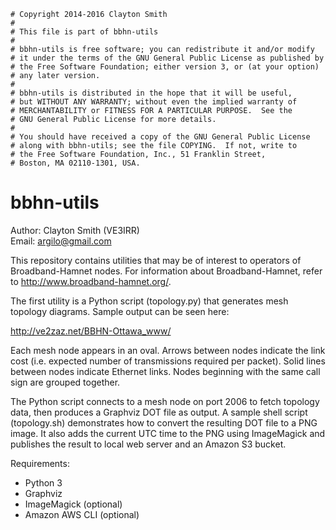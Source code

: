 ```
# Copyright 2014-2016 Clayton Smith
#
# This file is part of bbhn-utils
#
# bbhn-utils is free software; you can redistribute it and/or modify
# it under the terms of the GNU General Public License as published by
# the Free Software Foundation; either version 3, or (at your option)
# any later version.
#
# bbhn-utils is distributed in the hope that it will be useful,
# but WITHOUT ANY WARRANTY; without even the implied warranty of
# MERCHANTABILITY or FITNESS FOR A PARTICULAR PURPOSE.  See the
# GNU General Public License for more details.
#
# You should have received a copy of the GNU General Public License
# along with bbhn-utils; see the file COPYING.  If not, write to
# the Free Software Foundation, Inc., 51 Franklin Street,
# Boston, MA 02110-1301, USA.
```

bbhn-utils
==========

Author: Clayton Smith (VE3IRR)  
Email: <argilo@gmail.com>

This repository contains utilities that may be of interest to operators
of Broadband-Hamnet nodes. For information about Broadband-Hamnet,
refer to http://www.broadband-hamnet.org/.

The first utility is a Python script (topology.py) that generates mesh
topology diagrams.  Sample output can be seen here:

http://ve2zaz.net/BBHN-Ottawa_www/

Each mesh node appears in an oval. Arrows between nodes indicate the
link cost (i.e. expected number of transmissions required per packet).
Solid lines between nodes indicate Ethernet links. Nodes beginning with
the same call sign are grouped together.

The Python script connects to a mesh node on port 2006 to fetch
topology data, then produces a Graphviz DOT file as output. A sample
shell script (topology.sh) demonstrates how to convert the resulting
DOT file to a PNG image. It also adds the current UTC time to the PNG
using ImageMagick and publishes the result to local web server and an
Amazon S3 bucket.

Requirements:

* Python 3
* Graphviz
* ImageMagick (optional)
* Amazon AWS CLI (optional)
